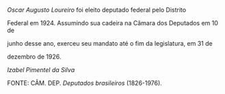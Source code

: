 

*Oscar Augusto Loureiro* foi eleito deputado federal pelo Distrito

Federal em 1924. Assumindo sua cadeira na Câmara dos Deputados em 10 de

junho desse ano, exerceu seu mandato até o fim da legislatura, em 31 de

dezembro de 1926.



*Izabel Pimentel da Silva*



FONTE: CÂM. DEP. *Deputados brasileiros* (1826-1976).

